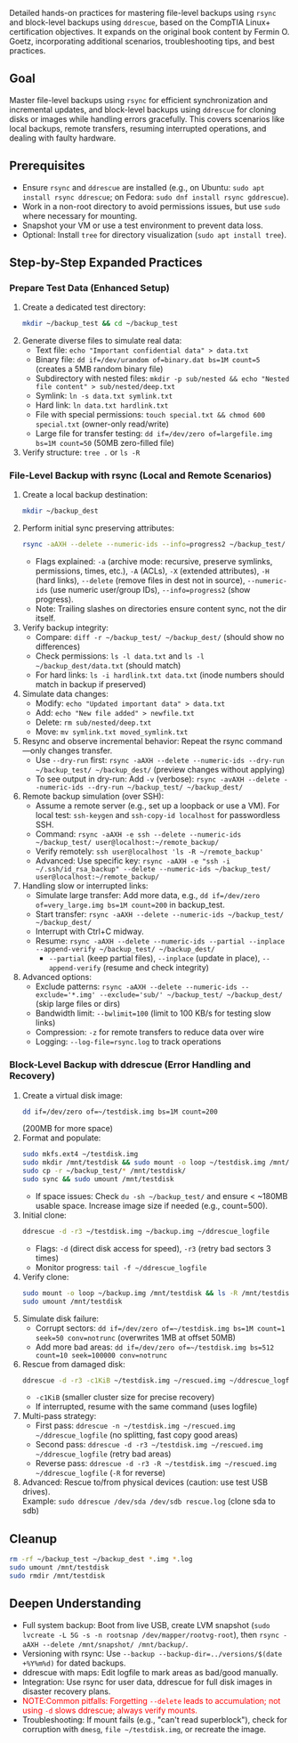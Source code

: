 Detailed hands-on practices for mastering file-level backups using `rsync` and block-level backups using `ddrescue`, based on the CompTIA Linux+ certification objectives. It expands on the original book content by Fermin O. Goetz, incorporating additional scenarios, troubleshooting tips, and best practices.

## Goal

Master file-level backups using `rsync` for efficient synchronization and incremental updates, and block-level backups using `ddrescue` for cloning disks or images while handling errors gracefully. This covers scenarios like local backups, remote transfers, resuming interrupted operations, and dealing with faulty hardware.

## Prerequisites

- Ensure `rsync` and `ddrescue` are installed (e.g., on Ubuntu: `sudo apt install rsync ddrescue`; on Fedora: `sudo dnf install rsync gddrescue`).
- Work in a non-root directory to avoid permissions issues, but use `sudo` where necessary for mounting.
- Snapshot your VM or use a test environment to prevent data loss.
- Optional: Install `tree` for directory visualization (`sudo apt install tree`).

## Step-by-Step Expanded Practices

### Prepare Test Data (Enhanced Setup)

1. Create a dedicated test directory:
   ```bash
   mkdir ~/backup_test && cd ~/backup_test
   ```
2. Generate diverse files to simulate real data:
   - Text file: `echo "Important confidential data" > data.txt`
   - Binary file: `dd if=/dev/urandom of=binary.dat bs=1M count=5` (creates a 5MB random binary file)
   - Subdirectory with nested files: `mkdir -p sub/nested && echo "Nested file content" > sub/nested/deep.txt`
   - Symlink: `ln -s data.txt symlink.txt`
   - Hard link: `ln data.txt hardlink.txt`
   - File with special permissions: `touch special.txt && chmod 600 special.txt` (owner-only read/write)
   - Large file for transfer testing: `dd if=/dev/zero of=largefile.img bs=1M count=50` (50MB zero-filled file)
3. Verify structure: `tree .` or `ls -R`

### File-Level Backup with rsync (Local and Remote Scenarios)

1. Create a local backup destination:
   ```bash
   mkdir ~/backup_dest
   ```
2. Perform initial sync preserving attributes:
   ```bash
   rsync -aAXH --delete --numeric-ids --info=progress2 ~/backup_test/ ~/backup_dest/
   ```
   - Flags explained: `-a` (archive mode: recursive, preserve symlinks, permissions, times, etc.), `-A` (ACLs), `-X` (extended attributes), `-H` (hard links), `--delete` (remove files in dest not in source), `--numeric-ids` (use numeric user/group IDs), `--info=progress2` (show progress).
   - Note: Trailing slashes on directories ensure content sync, not the dir itself.
3. Verify backup integrity:
   - Compare: `diff -r ~/backup_test/ ~/backup_dest/` (should show no differences)
   - Check permissions: `ls -l data.txt` and `ls -l ~/backup_dest/data.txt` (should match)
   - For hard links: `ls -i hardlink.txt data.txt` (inode numbers should match in backup if preserved)
4. Simulate data changes:
   - Modify: `echo "Updated important data" > data.txt`
   - Add: `echo "New file added" > newfile.txt`
   - Delete: `rm sub/nested/deep.txt`
   - Move: `mv symlink.txt moved_symlink.txt`
5. Resync and observe incremental behavior: Repeat the rsync command—only changes transfer.
   - Use `--dry-run` first: `rsync -aAXH --delete --numeric-ids --dry-run ~/backup_test/ ~/backup_dest/` (preview changes without applying)
   - To see output in dry-run: Add `-v` (verbose): `rsync -avAXH --delete --numeric-ids --dry-run ~/backup_test/ ~/backup_dest/`
6. Remote backup simulation (over SSH):
   - Assume a remote server (e.g., set up a loopback or use a VM). For local test: `ssh-keygen` and `ssh-copy-id localhost` for passwordless SSH.
   - Command: `rsync -aAXH -e ssh --delete --numeric-ids ~/backup_test/ user@localhost:~/remote_backup/`
   - Verify remotely: `ssh user@localhost 'ls -R ~/remote_backup'`
   - Advanced: Use specific key: `rsync -aAXH -e "ssh -i ~/.ssh/id_rsa_backup" --delete --numeric-ids ~/backup_test/ user@localhost:~/remote_backup/`
7. Handling slow or interrupted links:
   - Simulate large transfer: Add more data, e.g., `dd if=/dev/zero of=very_large.img bs=1M count=200` in backup_test.
   - Start transfer: `rsync -aAXH --delete --numeric-ids ~/backup_test/ ~/backup_dest/`
   - Interrupt with Ctrl+C midway.
   - Resume: `rsync -aAXH --delete --numeric-ids --partial --inplace --append-verify ~/backup_test/ ~/backup_dest/`
     - `--partial` (keep partial files), `--inplace` (update in place), `--append-verify` (resume and check integrity)
8. Advanced options:
   - Exclude patterns: `rsync -aAXH --delete --numeric-ids --exclude='*.img' --exclude='sub/' ~/backup_test/ ~/backup_dest/` (skip large files or dirs)
   - Bandwidth limit: `--bwlimit=100` (limit to 100 KB/s for testing slow links)
   - Compression: `-z` for remote transfers to reduce data over wire
   - Logging: `--log-file=rsync.log` to track operations

### Block-Level Backup with ddrescue (Error Handling and Recovery)

1. Create a virtual disk image:
   ```bash
   dd if=/dev/zero of=~/testdisk.img bs=1M count=200
   ```
   (200MB for more space)
2. Format and populate:
   ```bash
   sudo mkfs.ext4 ~/testdisk.img
   sudo mkdir /mnt/testdisk && sudo mount -o loop ~/testdisk.img /mnt/testdisk
   sudo cp -r ~/backup_test/* /mnt/testdisk/
   sudo sync && sudo umount /mnt/testdisk
   ```
   - If space issues: Check `du -sh ~/backup_test/` and ensure < ~180MB usable space. Increase image size if needed (e.g., count=500).
3. Initial clone:
   ```bash
   ddrescue -d -r3 ~/testdisk.img ~/backup.img ~/ddrescue_logfile
   ```
   - Flags: `-d` (direct disk access for speed), `-r3` (retry bad sectors 3 times)
   - Monitor progress: `tail -f ~/ddrescue_logfile`
4. Verify clone:
   ```bash
   sudo mount -o loop ~/backup.img /mnt/testdisk && ls -R /mnt/testdisk
   sudo umount /mnt/testdisk
   ```
5. Simulate disk failure:
   - Corrupt sectors: `dd if=/dev/zero of=~/testdisk.img bs=1M count=1 seek=50 conv=notrunc` (overwrites 1MB at offset 50MB)
   - Add more bad areas: `dd if=/dev/zero of=~/testdisk.img bs=512 count=10 seek=100000 conv=notrunc`
6. Rescue from damaged disk:
   ```bash
   ddrescue -d -r3 -c1KiB ~/testdisk.img ~/rescued.img ~/ddrescue_logfile
   ```
   - `-c1KiB` (smaller cluster size for precise recovery)
   - If interrupted, resume with the same command (uses logfile)
7. Multi-pass strategy:
   - First pass: `ddrescue -n ~/testdisk.img ~/rescued.img ~/ddrescue_logfile` (no splitting, fast copy good areas)
   - Second pass: `ddrescue -d -r3 ~/testdisk.img ~/rescued.img ~/ddrescue_logfile` (retry bad areas)
   - Reverse pass: `ddrescue -d -r3 -R ~/testdisk.img ~/rescued.img ~/ddrescue_logfile` (`-R` for reverse)
8. Advanced: Rescue to/from physical devices (caution: use test USB drives).  
   Example: `sudo ddrescue /dev/sda /dev/sdb rescue.log` (clone sda to sdb)

## Cleanup

```bash
rm -rf ~/backup_test ~/backup_dest *.img *.log
sudo umount /mnt/testdisk
sudo rmdir /mnt/testdisk
```

## Deepen Understanding

- Full system backup: Boot from live USB, create LVM snapshot (`sudo lvcreate -L 5G -s -n rootsnap /dev/mapper/rootvg-root`), then `rsync -aAXH --delete /mnt/snapshot/ /mnt/backup/`.
- Versioning with rsync: Use `--backup --backup-dir=../versions/$(date +%Y%m%d)` for dated backups.
- ddrescue with maps: Edit logfile to mark areas as bad/good manually.
- Integration: Use rsync for user data, ddrescue for full disk images in disaster recovery plans.
- <span style="color: red;">NOTE:Common pitfalls: Forgetting `--delete` leads to accumulation; not using `-d` slows ddrescue; always verify mounts. </span>
- Troubleshooting: If mount fails (e.g., "can't read superblock"), check for corruption with `dmesg`, `file ~/testdisk.img`, or recreate the image.
